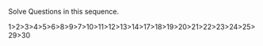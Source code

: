 Solve Questions in this sequence.

1>2>3>4>5>6>8>9>7>10>11>12>13>14>17>18>19>20>21>22>23>24>25>29>30
